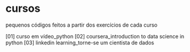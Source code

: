 # cursos
pequenos códigos feitos a partir dos exercícios de cada curso

[01] curso em vídeo_python
[02] coursera_introduction to data science in python
[03] linkedin learning_torne-se um cientista de dados
